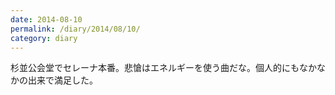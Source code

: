 ```yaml
---
date: 2014-08-10
permalink: /diary/2014/08/10/
category: diary
---
```


杉並公会堂でセレーナ本番。悲愴はエネルギーを使う曲だな。個人的にもなかなかの出来で満足した。
